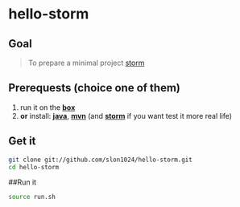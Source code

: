 hello-storm
===========

## Goal
> To prepare a minimal project [storm]

## Prerequests (choice one of them)
1. run it on the **[box]**
2. **or** install: **[java]**, **[mvn]** (and **[storm]** if you want test it more real life)

## Get it
```sh
git clone git://github.com/slon1024/hello-storm.git
cd hello-storm
```

##Run it
```sh
source run.sh
```

[box]: https://github.com/slon1024/setup_storm
[java]: http://www.oracle.com/technetwork/java/javase/downloads/index.html
[mvn]: http://maven.apache.org/
[storm]: http://storm.incubator.apache.org/
